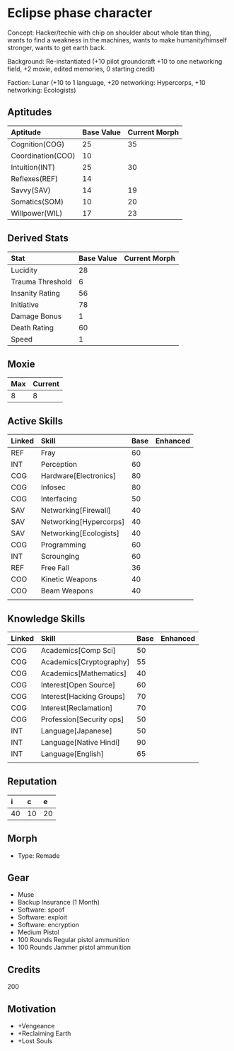 # Eclipse phase character

Concept: Hacker/techie with chip on shoulder about whole titan thing, wants to find a weakness in the machines, wants to make humanity/himself stronger, wants to get earth back.

Background: Re-instantiated (+10 pilot groundcraft +10 to one networking field, +2 moxie, edited memories, 0 starting credit)

Faction: Lunar (+10 to 1 language, +20 networking: Hypercorps, +10 networking: Ecologists)

## Aptitudes

| Aptitude          | Base Value | Current Morph |
| :---------------- | :--------- | :------------ |
| Cognition(COG)    | 25         | 35            |
| Coordination(COO) | 10         |               |
| Intuition(INT)    | 25         | 30            |
| Reflexes(REF)     | 14         |               |
| Savvy(SAV)        | 14         | 19            |
| Somatics(SOM)     | 10         | 20            |
| Willpower(WIL)    | 17         | 23            |

## Derived Stats

| Stat              | Base Value | Current Morph |
| :---------------- | :--------- | :------------ |
| Lucidity          | 28         |               |
| Trauma Threshold  | 6          |               |
| Insanity Rating   | 56         |               |
| Initiative        | 78         |               |
| Damage Bonus      | 1          |               |
| Death Rating      | 60         |               |
| Speed             | 1          |               |

## Moxie

| Max | Current |
| :-- | :------ |
| 8   | 8       |

## Active Skills

| Linked | Skill                            | Base | Enhanced                  |
| :----- | :------------------------------- | :--- | :------------------------ |
| REF    | Fray                             | 60   |                           |
| INT    | Perception                       | 60   |                           |
| COG    | Hardware\[Electronics\]          | 80   |                           |
| COG    | Infosec                          | 80   |                           |
| COG    | Interfacing                      | 50   |                           |
| SAV    | Networking\[Firewall\]           | 40   |                           |
| SAV    | Networking\[Hypercorps\]         | 40   |                           |
| SAV    | Networking\[Ecologists\]         | 40   |                           |
| COG    | Programming                      | 60   |                           |
| INT    | Scrounging                       | 60   |                           |
| REF    | Free Fall                        | 36   |                           |
| COO    | Kinetic Weapons                  | 40   |                           |
| COO    | Beam Weapons                     | 40   |                           |
|        |                                  |      |                           |

## Knowledge Skills

| Linked | Skill                            | Base | Enhanced                  |
| :----- | :------------------------------- | :--- | :------------------------ |
| COG    | Academics\[Comp Sci\]            | 50   |                           |
| COG    | Academics\[Cryptography\]        | 55   |                           |
| COG    | Academics\[Mathematics\]         | 40   |                           |
| COG    | Interest\[Open Source\]          | 60   |                           |
| COG    | Interest\[Hacking Groups\]       | 70   |                           |
| COG    | Interest\[Reclamation\]          | 70   |                           |
| COG    | Profession\[Security ops\]       | 50   |                           |
| INT    | Language\[Japanese\]             | 50   |                           |
| INT    | Language\[Native Hindi\]         | 90   |                           |
| INT    | Language\[English\]              | 65   |                           |
|        |                                  |      |                           |

## Reputation

| i   | c   |  e  |
| :-- | :-- | :-- |
| 40  | 10  | 20  |

## Morph

* Type: Remade

## Gear
* Muse
* Backup Insurance (1 Month)
* Software: spoof
* Software: exploit
* Software: encryption
* Medium Pistol
* 100 Rounds Regular pistol ammunition
* 100 Rounds Jammer pistol ammunition

## Credits

200

## Motivation

* +Vengeance
* +Reclaiming Earth
* +Lost Souls


